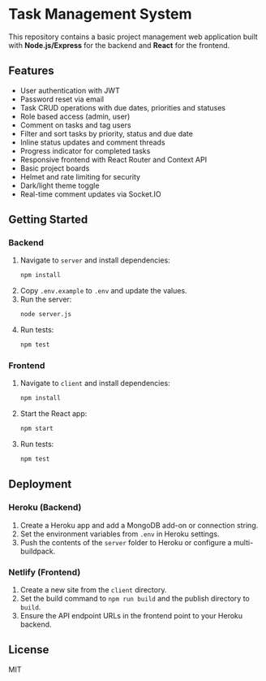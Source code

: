 # Task Management System

This repository contains a basic project management web application built with **Node.js/Express** for the backend and **React** for the frontend.

## Features
- User authentication with JWT
- Password reset via email
- Task CRUD operations with due dates, priorities and statuses
- Role based access (admin, user)
- Comment on tasks and tag users
- Filter and sort tasks by priority, status and due date
- Inline status updates and comment threads
- Progress indicator for completed tasks
- Responsive frontend with React Router and Context API
- Basic project boards
- Helmet and rate limiting for security
- Dark/light theme toggle
- Real-time comment updates via Socket.IO

## Getting Started

### Backend
1. Navigate to `server` and install dependencies:
   ```bash
   npm install
   ```
2. Copy `.env.example` to `.env` and update the values.
3. Run the server:
   ```bash
   node server.js
   ```
4. Run tests:
   ```bash
   npm test
   ```

### Frontend
1. Navigate to `client` and install dependencies:
   ```bash
   npm install
   ```
2. Start the React app:
   ```bash
   npm start
   ```
3. Run tests:
   ```bash
   npm test
   ```

## Deployment

### Heroku (Backend)
1. Create a Heroku app and add a MongoDB add-on or connection string.
2. Set the environment variables from `.env` in Heroku settings.
3. Push the contents of the `server` folder to Heroku or configure a multi-buildpack.

### Netlify (Frontend)
1. Create a new site from the `client` directory.
2. Set the build command to `npm run build` and the publish directory to `build`.
3. Ensure the API endpoint URLs in the frontend point to your Heroku backend.

## License
MIT
